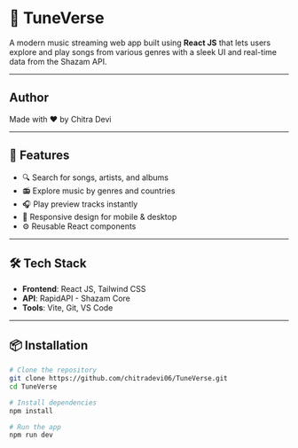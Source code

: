 # 🎵 TuneVerse

A modern music streaming web app built using **React JS** that lets users explore and play songs from various genres with a sleek UI and real-time data from the Shazam API.

---
## Author

Made with ❤️ by Chitra Devi



---

## 🚀 Features

- 🔍 Search for songs, artists, and albums
- 📻 Explore music by genres and countries
- 🎧 Play preview tracks instantly
- 📱 Responsive design for mobile & desktop
- ⚙️ Reusable React components

---

## 🛠️ Tech Stack

- **Frontend**: React JS, Tailwind CSS
- **API**: RapidAPI - Shazam Core
- **Tools**: Vite, Git, VS Code

---

## 📦 Installation

```bash
# Clone the repository
git clone https://github.com/chitradevi06/TuneVerse.git
cd TuneVerse

# Install dependencies
npm install

# Run the app
npm run dev









